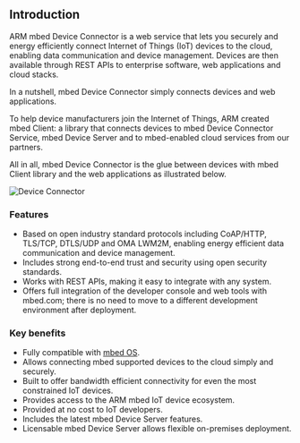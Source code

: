 ## Introduction

ARM mbed Device Connector is a web service that lets you securely and energy efficiently connect Internet of Things (IoT) devices to the cloud, enabling data communication and device management. Devices are then available through REST APIs to enterprise software, web applications and cloud stacks. 

In a nutshell, mbed Device Connector simply connects devices and web applications.

To help device manufacturers join the Internet of Things, ARM created mbed Client: a library that connects devices to mbed Device Connector Service, mbed Device Server and to mbed-enabled cloud services from our partners.

All in all, mbed Device Connector is the glue between devices with mbed Client library and the web applications as illustrated below.

<span class="images">![Device Connector](https://s3-us-west-2.amazonaws.com/cloud-docs-images/Device_Connector_new.png)</span>

### Features

- Based on open industry standard protocols including CoAP/HTTP, TLS/TCP, DTLS/UDP and OMA LWM2M, enabling energy efficient data communication 
and device management.
- Includes strong end-to-end trust and security using open security standards.
- Works with REST APIs, making it easy to integrate with any system.
- Offers full integration of the developer console and web tools with mbed.com; there is no need to move to a different development environment 
after deployment.

### Key benefits

- Fully compatible with [mbed OS](https://www.mbed.com/en/development/software/mbed-os/).
- Allows connecting mbed supported devices to the cloud simply and securely.
- Built to offer bandwidth efficient connectivity for even the most constrained IoT devices.
- Provides access to the ARM mbed IoT device ecosystem.
- Provided at no cost to IoT developers.
- Includes the latest mbed Device Server features.
- Licensable mbed Device Server allows flexible on-premises deployment.
